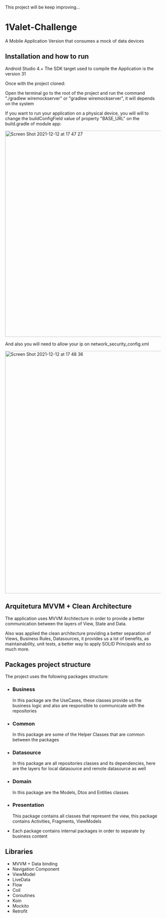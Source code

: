 
This project will be keep improving...

# 1Valet-Challenge
A  Mobile Application Version that consumes a mock of data devices

## Installation and how to run

Android Studio 4.+ 
The SDK target used to compile the Application is the version 31

Once with the project cloned:

Open the terminal go to the root of the project and run the command "./gradlew wiremockserver" or "gradlew wiremockserver", it will depends on the system

If you want to run your application on a physical device, you will will to change the buildConfigField value of property "BASE_URL" on the build.gradle of module app:

<img width="665" alt="Screen Shot 2021-12-12 at 17 47 27" src="https://user-images.githubusercontent.com/8905885/145729035-6c87e9a6-020a-4daa-9f71-682779c7de1d.png">

And also you will need to allow your ip on network_security_config.xml

<img width="782" alt="Screen Shot 2021-12-12 at 17 48 36" src="https://user-images.githubusercontent.com/8905885/145729066-a5350a5e-6797-4bf7-ad37-2f72ba987541.png">

## Arquitetura MVVM + Clean Architecture

The application uses MVVM Architecture in order to provide a better communication between the layers of View, State and Data.

Also was applied the clean architecture providing a better separation of Views, Business Rules, Datasources, it provides us a lot of benefits, as maintainability, unit tests, a better way to apply SOLID Principals and so much more.

## Packages project structure

The project uses the following packages structure:

- ### Business
  In this package are the UseCases, these classes provide us the business logic and also are responsible to communicate with the repositories
  
- ### Common
  In this package are some of the Helper Classes that are common between the packages

- ### Datasource
  In this package are all repositories classes and its dependencies, here are the layers for local datasource and remote datasource as well

- ### Domain
  In this package are the Models, Dtos and Entities classes

- ### Presentation
  This package contains all classes that represent the view, this package contains Activities, Fragments, ViewModels

* Each package contains internal packages in order to separate by business content

## Libraries

- MVVM + Data binding
- Navigation Component
- ViewModel
- LiveData
- Flow
- Coil
- Coroutines
- Koin
- Mockito
- Retrofit



